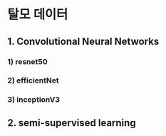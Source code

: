 # 탈모 데이터
## 1. Convolutional Neural Networks
### 1) resnet50
### 2) efficientNet
### 3) inceptionV3

## 2. semi-supervised learning

